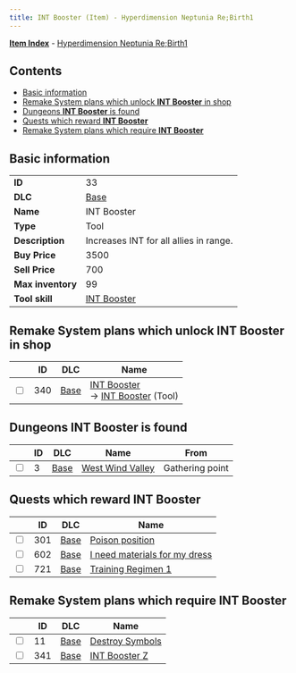```yaml
---
title: INT Booster (Item) - Hyperdimension Neptunia Re;Birth1
---
```


[**Item Index**](/neptunia/rb1/item/index.html) - [Hyperdimension Neptunia Re;Birth1](/neptunia/rb1)

## Contents

- [Basic information](#basic-information)
- [Remake System plans which unlock **INT Booster** in shop](#remake-system-plans-which-unlock-int-booster-in-shop)
- [Dungeons **INT Booster** is found](#dungeons-int-booster-is-found)
- [Quests which reward **INT Booster**](#quests-which-reward-int-booster)
- [Remake System plans which require **INT Booster**](#remake-system-plans-which-require-int-booster)
## Basic information

|   |   |
| -- | -- |
| **ID** | 33 |
| **DLC** | [Base](/neptunia/rb1/dlc/1-base.html) |
| **Name** | INT Booster |
| **Type** | Tool |
| **Description** | Increases INT for all allies in range. |
| **Buy Price** | 3500 |
| **Sell Price** | 700 |
| **Max inventory** | 99 |
| **Tool skill** | [INT Booster](/neptunia/rb1/skill/1-10033-int-booster.html) |


## Remake System plans which unlock **INT Booster** in shop

|    | ID | DLC | Name |
| -- | -- | --- | ---- |
| <input type="checkbox" id="rb1-remake-1-340" class="trackbox" /> | 340 | [Base](/neptunia/rb1/dlc/1-base.html) | [INT Booster](/neptunia/rb1/remake/1-340-int-booster.html)<br /> → [INT Booster](/neptunia/rb1/item/1-33-int-booster.html) (Tool) |


## Dungeons **INT Booster** is found

|    | ID | DLC | Name | From |
| -- | -- | --- | ---- | ---- |
| <input type="checkbox" id="rb1-dungeon-1-3" class="trackbox" /> | 3 | [Base](/neptunia/rb1/dlc/1-base.html) | [West Wind Valley](/neptunia/rb1/dungeon/1-3-west-wind-valley.html) | Gathering point |


## Quests which reward **INT Booster**

|    | ID | DLC | Name |
| -- | -- | --- | ---- |
| <input type="checkbox" id="rb1-quest-1-301" class="trackbox" /> | 301 | [Base](/neptunia/rb1/dlc/1-base.html) | [Poison position](/neptunia/rb1/quest/1-301-poison-position.html) |
| <input type="checkbox" id="rb1-quest-1-602" class="trackbox" /> | 602 | [Base](/neptunia/rb1/dlc/1-base.html) | [I need materials for my dress](/neptunia/rb1/quest/1-602-i-need-materials-for-my-dress.html) |
| <input type="checkbox" id="rb1-quest-1-721" class="trackbox" /> | 721 | [Base](/neptunia/rb1/dlc/1-base.html) | [Training Regimen 1](/neptunia/rb1/quest/1-721-training-regimen-1.html) |


## Remake System plans which require **INT Booster**

|    | ID | DLC | Name |
| -- | -- | --- | ---- |
| <input type="checkbox" id="rb1-quest-1-11" class="trackbox" /> | 11 | [Base](/neptunia/rb1/dlc/1-base.html) | [Destroy Symbols](/neptunia/rb1/quest/1-11-destroy-symbols.html) |
| <input type="checkbox" id="rb1-quest-1-341" class="trackbox" /> | 341 | [Base](/neptunia/rb1/dlc/1-base.html) | [INT Booster Z](/neptunia/rb1/quest/1-341-int-booster-z.html) |
